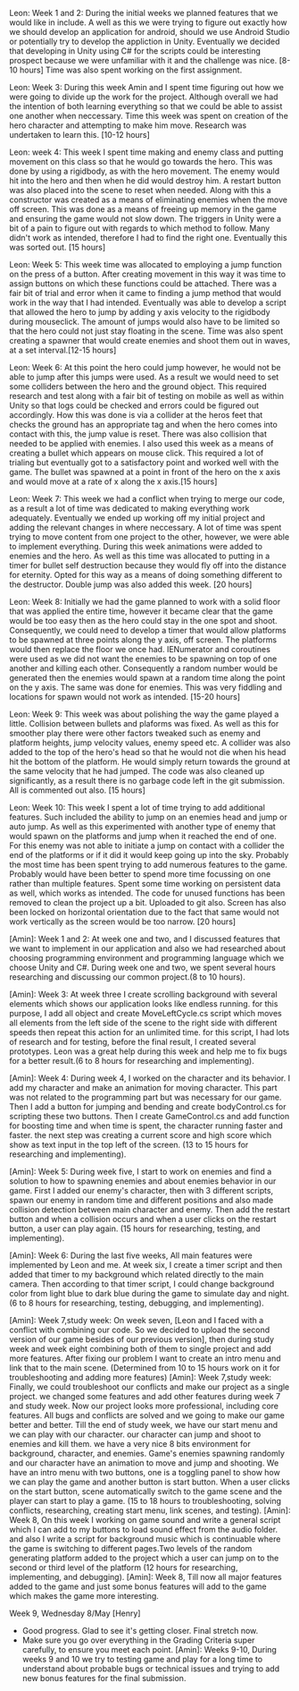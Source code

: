 Leon: Week 1 and 2: During the initial weeks we planned features that we would like in include. A well as this we were trying to figure out exactly how we should develop an application for android, should we use Android Studio or potentially try to develop the appliction in Unity. Eventually we decided that developing in Unity using C# for the scripts could be interesting prospect because we were unfamiliar with it and the challenge was nice. [8-10 hours] Time was also spent working on the first assignment. 

Leon: Week 3: During this week Amin and I spent time figuring out how we were going to divide up the work for the project. Although overall we had the intention of both learning everything so that we could be able to assist one another when neccessary. Time this week was spent on creation of the hero character and attempting to make him move. Research was undertaken to learn this. [10-12 hours]

Leon: week 4: This week I spent time making and enemy class and putting movement on this class so that he would go towards the hero. This was done by using a rigidbody, as with the hero movement. The enemy would hit into the hero and then when he did would destroy him. A restart button was also placed into the scene to reset when needed. Along with this a constructor was created as a means of eliminating enemies when the move off screen. This was done as a means of freeing up memory in the game and ensuring the game would not slow down. The triggers in Unity were a bit of a pain to figure out with regards to which method to follow. Many didn't work as intended, therefore I had to find the right one. Eventually this was sorted out. [15 hours]

Leon: Week 5: This week time was allocated to employing a jump function on the press of a button. After creating movement in this way it was time to assign buttons on which these functions could be attached. There was a fair bit of trial and error when it came to finding a jump method that would work in the way that I had intended. Eventually was able to develop a script that allowed the hero to jump by adding y axis velocity to the rigidbody during mouseclick. The amount of jumps would also have to be limited so that the hero could not just stay floating in the scene. Time was also spent creating a spawner that would create enemies and shoot them out in waves, at a set interval.[12-15 hours]

Leon: Week 6: At this point the hero could jump however, he would not be able to jump after this jumps were used. As a result we would need to set some colliders between the hero and the ground object. This required research and test along with a fair bit of testing on mobile as well as within Unity so that logs could be checked and errors could be figured out accordingly. How this was done is via a collider at the heros feet that checks the ground has an appropriate tag and when the hero comes into contact with this, the jump value is reset. There was also collision that needed to be applied with enemies. I also used this week as a means of creating a bullet which appears on mouse click. This required a lot of trialing but eventually got to a satisfactory point and worked well with the game. The bullet was spawned at a point in front of the hero on the x axis and would move at a rate of x along the x axis.[15 hours]

Leon: Week 7: This week we had a conflict when trying to merge our code, as a result a lot of time was dedicated to making everything work adequately. Eventually we ended up working off my initial project and adding the relevant changes in where neccessary. A lot of time was spent trying to move content from one project to the other, however, we were able to implement everything. During this week animations were added to enemies and the hero. As well as this time was allocated to putting in a timer for bullet self destruction because they would fly off into the distance for eternity. Opted for this way as a means of doing something different to the destructor. Double jump was also added this week. [20 hours]

Leon: Week 8: Initially we had the game planned to work with a solid floor that was applied the entire time, however it became clear that the game would be too easy then as the hero could stay in the one spot and shoot. Consequently, we could need to develop a timer that would allow platforms to be spawned at three points along the y axis, off screen. The platforms would then replace the floor we once had. IENumerator and coroutines were used as we did not want the enemies to be spawning on top of one another and killing each other. Consequently a random number would be generated then the enemies would spawn at a random time along the point on the y axis. The same was done for enemies. This was very fiddling and locations for spawn would not work as intended. [15-20 hours]

Leon: Week 9: This week was about polishing the way the game played a little. Collision between bullets and plaforms was fixed. As well as this for smoother play there were other factors tweaked such as enemy and platform heights, jump velocity values, enemy speed etc. A collider was also added to the top of the hero's head so that he would not die when his head hit the bottom of the platform. He would simply return towards the ground at the same velocity that he had jumped. The code was also cleaned up significantly, as a result there is no garbage code left in the git submission. All is commented out also. [15 hours]

Leon: Week 10: This week I spent a lot of time trying to add additional features. Such included the ability to jump on an enemies head and jump or auto jump. As well as this experimented with another type of enemy that would spawn on the platforms and jump when it reached the end of one. For this enemy was not able to initiate a jump on contact with a collider the end of the platforms or if it did it would keep going up into the sky. Probably the most time has been spent trying to add numerous features to the game. Probably would have been better to spend more time focussing on one rather than multiple features. Spent some time working on persistent data as well, which works as intended. The code for unused functions has been removed to clean the project up a bit. Uploaded to git also. Screen has also been locked on horizontal orientation due to the fact that same would not work vertically as the screen would be too narrow. [20 hours]





[Amin]: Week 1 and 2: At week one and two, and I discussed features that we want to implement in our application and also we had researched about choosing programming environment and programming language which we choose Unity and C#. During week one and two, we spent several hours researching and discussing our common project.(8 to 10 hours).

[Amin]: Week 3: At week three I create scrolling background with several elements which shows our application looks like endless running. for this purpose, I add all object and create MoveLeftCycle.cs script which moves all elements from the left side of the scene to the right side with different speeds then repeat this action for an unlimited time. for this script, I had lots of research and for testing, before the final result, I created several prototypes. Leon was a great help during this week and help me to fix bugs for a better result.(6 to 8 hours for researching and implementing).

[Amin]: Week 4: During week 4, I worked on the character and its behavior. I add my character and make an animation for moving character. This part was not related to the programming part but was necessary for our game. Then I add a button for jumping and bending and create bodyControl.cs for scripting these two buttons. Then I create GameControl.cs and add function for boosting time and when time is spent, the character running faster and faster. the next step was creating a current score and high score which show as text input in the top left of the screen. (13 to 15 hours for researching and implementing).

[Amin]: Week 5: During week five, I start to work on enemies and find a solution to how to spawning enemies and about enemies behavior in our game. First I added our enemy's character, then with 3 different scripts, spawn our enemy in random time and different positions and also made collision detection between main character and enemy. Then add the restart button and when a collision occurs and when a user clicks on the restart button, a user can play again. (15 hours for researching, testing, and implementing).

[Amin]: Week 6: During the last five weeks, All main features were implemented by Leon and me. At week six, I create a timer script and then added that timer to my background which related directly to the main camera. Then according to that timer script, I could change background color from light blue to dark blue during the game to simulate day and night. (6 to 8 hours for researching, testing, debugging, and implementing).

[Amin]: Week 7,study week: On week seven, [Leon and I faced with a conflict with combining our code. So we decided to upload the second version of our game besides of our previous version], then during study week and week eight combining both of them to single project and add more features. After fixing our problem I want to create an intro menu and link that to the main scene. (Determined from 10 to 15 hours work on it for troubleshooting and adding more features)
[Amin]: Week 7,study week: Finally, we could troubleshoot our conflicts and make our project as a single project. we changed some features and add other features during week 7 and study week. Now our project looks more professional, including core features. All bugs and conflicts are solved and we going to make our game better and better. Till the end of study week, we have our start menu and we can play with our character. our character can jump and shoot to enemies and kill them. we have a very nice 8 bits environment for background, character, and enemies. Game's enemies spawning randomly and our character have an animation to move and jump and shooting. We have an intro menu with two buttons, one is a toggling panel to show how we can play the game and another button is start button. When a user clicks on the start button, scene automatically switch to the game scene and the player can start to play a game. (15 to 18 hours to troubleshooting, solving conflicts, researching, creating start menu, link scenes, and testing).
[Amin]: Week 8, On this week I working on game sound and write a general script which I can add to my buttons to load sound effect from the audio folder. and also I write a script for background music which is continuable where the game is switching to different pages.Two levels of the random generating platform added to the project which a user can jump on to the second or third level of the platform (12 hours for researching, implementing, and debugging).
[Amin]: Week 8, Till now all major features added to the game and just some bonus features will add to the game which makes the game more interesting.

Week 9, Wednesday 8/May [Henry]
* Good progress. Glad to see it's getting closer. Final stretch now.
* Make sure you go over everything in the Grading Criteria super carefully, to ensure you meet each point.
[Amin]: Weeks 9-10, During weeks 9 and 10 we try to testing game and play for a long time to understand about probable bugs or technical issues and trying to add new bonus features for the final submission.

